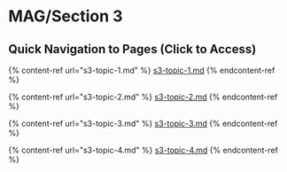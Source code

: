 # MAG/Section 3

## Quick Navigation to Pages (Click to Access)

{% content-ref url="s3-topic-1.md" %}
[s3-topic-1.md](s3-topic-1.md)
{% endcontent-ref %}

{% content-ref url="s3-topic-2.md" %}
[s3-topic-2.md](s3-topic-2.md)
{% endcontent-ref %}

{% content-ref url="s3-topic-3.md" %}
[s3-topic-3.md](s3-topic-3.md)
{% endcontent-ref %}

{% content-ref url="s3-topic-4.md" %}
[s3-topic-4.md](s3-topic-4.md)
{% endcontent-ref %}
